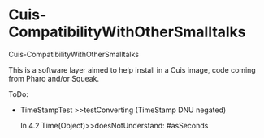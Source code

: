 Cuis-CompatibilityWithOtherSmalltalks
=====================================

Cuis-CompatibilityWithOtherSmalltalks


This is a software layer aimed to help install in a Cuis image, code coming from Pharo and/or Squeak.


ToDo:

- TimeStampTest >>testConverting (TimeStamp DNU negated)

	In 4.2 Time(Object)>>doesNotUnderstand: #asSeconds
